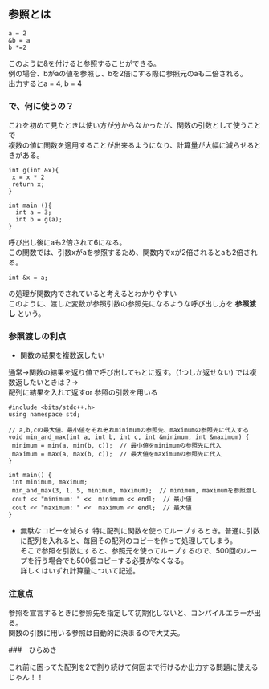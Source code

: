 ## 参照とは

```
a = 2
&b = a
b *=2
```
このように&を付けると参照することができる。  
例の場合、bがaの値を参照し、bを2倍にする際に参照元のaも二倍される。  
出力するとa = 4, b = 4  

### で、何に使うの？

これを初めて見たときは使い方が分からなかったが、関数の引数として使うことで  
複数の値に関数を適用することが出来るようになり、計算量が大幅に減らせるときがある。  
```
int g(int &x){
 x = x * 2
 return x;
}

int main (){
  int a = 3;
  int b = g(a);
}
 ```
 呼び出し後にaも2倍されて6になる。  
 この関数では、引数xがaを参照するため、関数内でxが2倍されるとaも2倍される。
 ```
 int &x = a;
 ```
 の処理が関数内でされていると考えるとわかりやすい  
 このように、渡した変数が参照引数の参照先になるような呼び出し方を
 **参照渡し**
 という。
 
 ### 参照渡しの利点
 
 - 関数の結果を複数返したい
 
 通常→関数の結果を返り値で呼び出してもとに返す。（1つしか返せない) では複数返したいときは？→  
 配列に結果を入れて返すor 参照の引数を用いる  
 
 ```
 #include <bits/stdc++.h>
using namespace std;

// a,b,cの最大値、最小値をそれぞれminimumの参照先、maximumの参照先に代入する
void min_and_max(int a, int b, int c, int &minimum, int &maximum) {
  minimum = min(a, min(b, c));  // 最小値をminimumの参照先に代入
  maximum = max(a, max(b, c));  // 最大値をmaximumの参照先に代入
}

int main() {
  int minimum, maximum;
  min_and_max(3, 1, 5, minimum, maximum);  // minimum, maximumを参照渡し
  cout << "minimum: " <<  minimum << endl;  // 最小値
  cout << "maximum: " <<  maximum << endl;  // 最大値
}

 ```
 
 - 無駄なコピーを減らす
 特に配列に関数を使ってループするとき。普通に引数に配列を入れると、毎回その配列のコピーを作って処理してしまう。  
 そこで参照を引数にすると、参照元を使ってループするので、500回のループを行う場合でも500個コピーする必要がなくなる。  
 詳しくはいずれ計算量について記述。
 
 ### 注意点
 
 参照を宣言するときに参照先を指定して初期化しないと、コンパイルエラーが出る。  
 関数の引数に用いる参照は自動的に決まるので大丈夫。
 
 
 ###　ひらめき
 
 これ前に困ってた配列を2で割り続けて何回まで行けるか出力する問題に使えるじゃん！！
 
